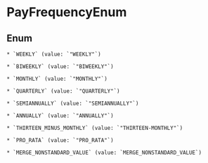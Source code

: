 
# PayFrequencyEnum

## Enum


    * `WEEKLY` (value: `"WEEKLY"`)

    * `BIWEEKLY` (value: `"BIWEEKLY"`)

    * `MONTHLY` (value: `"MONTHLY"`)

    * `QUARTERLY` (value: `"QUARTERLY"`)

    * `SEMIANNUALLY` (value: `"SEMIANNUALLY"`)

    * `ANNUALLY` (value: `"ANNUALLY"`)

    * `THIRTEEN_MINUS_MONTHLY` (value: `"THIRTEEN-MONTHLY"`)

    * `PRO_RATA` (value: `"PRO_RATA"`)

    * `MERGE_NONSTANDARD_VALUE` (value: `MERGE_NONSTANDARD_VALUE`)


